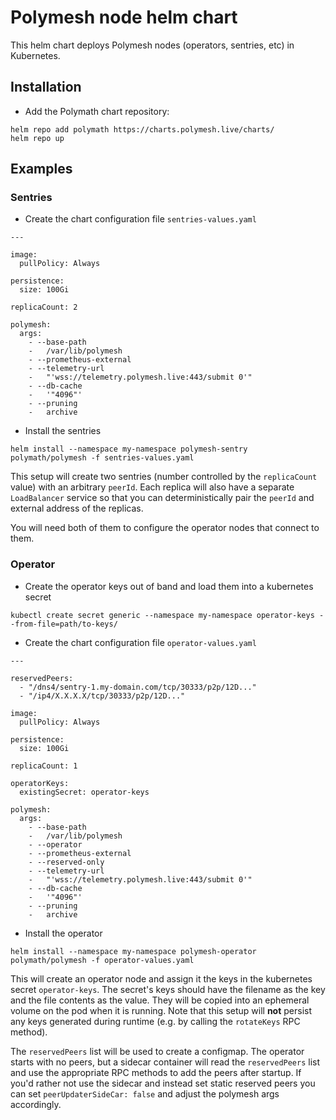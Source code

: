 # Polymesh node helm chart

This helm chart deploys Polymesh nodes (operators, sentries, etc) in Kubernetes.


## Installation

* Add the Polymath chart repository:

```
helm repo add polymath https://charts.polymesh.live/charts/
helm repo up
```

## Examples

### Sentries

* Create the chart configuration file `sentries-values.yaml`

```
---

image:
  pullPolicy: Always

persistence:
  size: 100Gi

replicaCount: 2

polymesh:
  args:
    - --base-path
    -   /var/lib/polymesh
    - --prometheus-external
    - --telemetry-url
    -   "'wss://telemetry.polymesh.live:443/submit 0'"
    - --db-cache
    -   '"4096"'
    - --pruning
    -   archive
```

* Install the sentries

```
helm install --namespace my-namespace polymesh-sentry polymath/polymesh -f sentries-values.yaml
```

This setup will create two sentries (number controlled by the `replicaCount` value) with
an arbitrary `peerId`.  Each replica will also have a separate `LoadBalancer` service so
that you can deterministically pair the `peerId` and external address of the replicas.

You will need both of them to configure the operator nodes that connect to them.


### Operator

* Create the operator keys out of band and load them into a kubernetes secret

```
kubectl create secret generic --namespace my-namespace operator-keys --from-file=path/to-keys/
```

* Create the chart configuration file `operator-values.yaml`

```
---

reservedPeers:
  - "/dns4/sentry-1.my-domain.com/tcp/30333/p2p/12D..."
  - "/ip4/X.X.X.X/tcp/30333/p2p/12D..."

image:
  pullPolicy: Always

persistence:
  size: 100Gi

replicaCount: 1

operatorKeys:
  existingSecret: operator-keys

polymesh:
  args:
    - --base-path
    -   /var/lib/polymesh
    - --operator
    - --prometheus-external
    - --reserved-only
    - --telemetry-url
    -   "'wss://telemetry.polymesh.live:443/submit 0'"
    - --db-cache
    -   '"4096"'
    - --pruning
    -   archive
```

* Install the operator

```
helm install --namespace my-namespace polymesh-operator polymath/polymesh -f operator-values.yaml
```

This will create an operator node and assign it the keys in the kubernetes secret `operator-keys`.  The secret's
keys should have the filename as the key and the file contents as the value. They will be copied into an ephemeral
volume on the pod when it is running. Note that this setup will **not** persist any keys generated during runtime
(e.g. by calling the `rotateKeys` RPC method).

The `reservedPeers` list will be used to create a configmap.  The operator starts with no peers, but a sidecar container
will read the `reservedPeers` list and use the appropriate RPC methods to add the peers after startup.  If you'd rather
not use the sidecar and instead set static reserved peers you can set `peerUpdaterSideCar: false` and adjust the
polymesh args accordingly.

